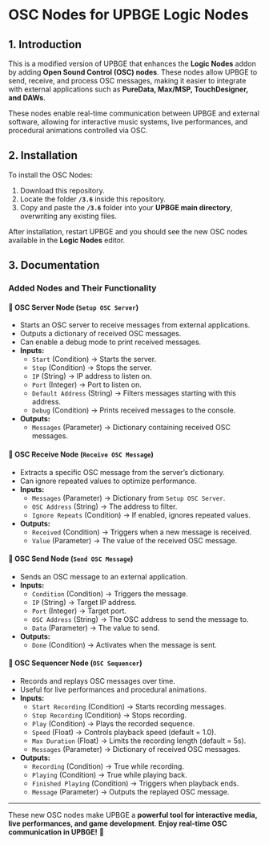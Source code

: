 # OSC Nodes for UPBGE Logic Nodes

## 1. Introduction

This is a modified version of UPBGE that enhances the **Logic Nodes** addon by adding **Open Sound Control (OSC) nodes**. These nodes allow UPBGE to send, receive, and process OSC messages, making it easier to integrate with external applications such as **PureData, Max/MSP, TouchDesigner, and DAWs**.

These nodes enable real-time communication between UPBGE and external software, allowing for interactive music systems, live performances, and procedural animations controlled via OSC.

## 2. Installation

To install the OSC Nodes:

1. Download this repository.
2. Locate the folder **`/3.6`** inside this repository.
3. Copy and paste the **`/3.6`** folder into your **UPBGE main directory**, overwriting any existing files.

After installation, restart UPBGE and you should see the new OSC nodes available in the **Logic Nodes** editor.

## 3. Documentation

### **Added Nodes and Their Functionality**

#### 🔹 **OSC Server Node** (`Setup OSC Server`)

- Starts an OSC server to receive messages from external applications.
- Outputs a dictionary of received OSC messages.
- Can enable a debug mode to print received messages.
- **Inputs:**
  - `Start` (Condition) → Starts the server.
  - `Stop` (Condition) → Stops the server.
  - `IP` (String) → IP address to listen on.
  - `Port` (Integer) → Port to listen on.
  - `Default Address` (String) → Filters messages starting with this address.
  - `Debug` (Condition) → Prints received messages to the console.
- **Outputs:**
  - `Messages` (Parameter) → Dictionary containing received OSC messages.

#### 🔹 **OSC Receive Node** (`Receive OSC Message`)

- Extracts a specific OSC message from the server’s dictionary.
- Can ignore repeated values to optimize performance.
- **Inputs:**
  - `Messages` (Parameter) → Dictionary from `Setup OSC Server`.
  - `OSC Address` (String) → The address to filter.
  - `Ignore Repeats` (Condition) → If enabled, ignores repeated values.
- **Outputs:**
  - `Received` (Condition) → Triggers when a new message is received.
  - `Value` (Parameter) → The value of the received OSC message.

#### 🔹 **OSC Send Node** (`Send OSC Message`)

- Sends an OSC message to an external application.
- **Inputs:**
  - `Condition` (Condition) → Triggers the message.
  - `IP` (String) → Target IP address.
  - `Port` (Integer) → Target port.
  - `OSC Address` (String) → The OSC address to send the message to.
  - `Data` (Parameter) → The value to send.
- **Outputs:**
  - `Done` (Condition) → Activates when the message is sent.

#### 🔹 **OSC Sequencer Node** (`OSC Sequencer`)

- Records and replays OSC messages over time.
- Useful for live performances and procedural animations.
- **Inputs:**
  - `Start Recording` (Condition) → Starts recording messages.
  - `Stop Recording` (Condition) → Stops recording.
  - `Play` (Condition) → Plays the recorded sequence.
  - `Speed` (Float) → Controls playback speed (default = 1.0).
  - `Max Duration` (Float) → Limits the recording length (default = 5s).
  - `Messages` (Parameter) → Dictionary of received OSC messages.
- **Outputs:**
  - `Recording` (Condition) → True while recording.
  - `Playing` (Condition) → True while playing back.
  - `Finished Playing` (Condition) → Triggers when playback ends.
  - `Message` (Parameter) → Outputs the replayed OSC message.

---

These new OSC nodes make UPBGE a **powerful tool for interactive media, live performances, and game development**. **Enjoy real-time OSC communication in UPBGE!** 🚀
